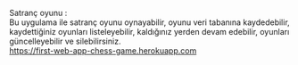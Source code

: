 Satranç oyunu : <br />
Bu uygulama ile satranç oyunu oynayabilir, oyunu veri tabanına kaydedebilir, kaydettiğiniz oyunları listeleyebilir, kaldığınız yerden devam edebilir, oyunları güncelleyebilir ve silebilirsiniz.<br />
https://first-web-app-chess-game.herokuapp.com
